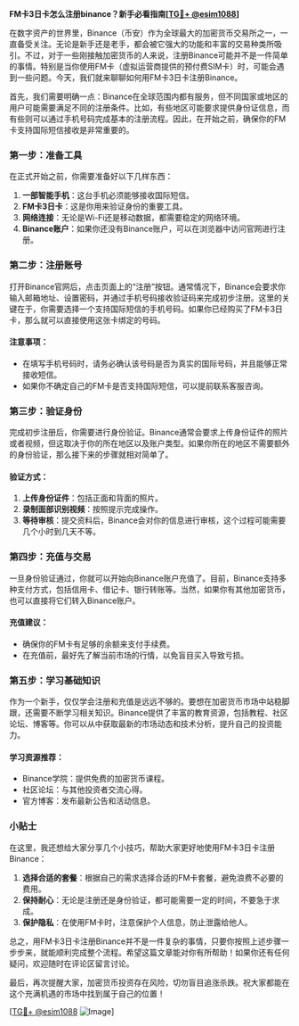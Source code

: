 **FM卡3日卡怎么注册binance？新手必看指南[[TG💪+ @esim1088](https://t.me/s/esim1088)]**

在数字资产的世界里，Binance（币安）作为全球最大的加密货币交易所之一，一直备受关注。无论是新手还是老手，都会被它强大的功能和丰富的交易种类所吸引。不过，对于一些刚接触加密货币的人来说，注册Binance可能并不是一件简单的事情。特别是当你使用FM卡（虚拟运营商提供的预付费SIM卡）时，可能会遇到一些问题。今天，我们就来聊聊如何用FM卡3日卡注册Binance。

首先，我们需要明确一点：Binance在全球范围内都有服务，但不同国家或地区的用户可能需要满足不同的注册条件。比如，有些地区可能要求提供身份证信息，而有些则可以通过手机号码完成基本的注册流程。因此，在开始之前，确保你的FM卡支持国际短信接收是非常重要的。

### 第一步：准备工具

在正式开始之前，你需要准备好以下几样东西：

1. **一部智能手机**：这台手机必须能够接收国际短信。
2. **FM卡3日卡**：这是你用来验证身份的重要工具。
3. **网络连接**：无论是Wi-Fi还是移动数据，都需要稳定的网络环境。
4. **Binance账户**：如果你还没有Binance账户，可以在浏览器中访问官网进行注册。

### 第二步：注册账号

打开Binance官网后，点击页面上的“注册”按钮。通常情况下，Binance会要求你输入邮箱地址、设置密码，并通过手机号码接收验证码来完成初步注册。这里的关键在于，你需要选择一个支持国际短信的手机号码。如果你已经购买了FM卡3日卡，那么就可以直接使用这张卡绑定的号码。

#### 注意事项：
- 在填写手机号码时，请务必确认该号码是否为真实的国际号码，并且能够正常接收短信。
- 如果你不确定自己的FM卡是否支持国际短信，可以提前联系客服咨询。

### 第三步：验证身份

完成初步注册后，你需要进行身份验证。Binance通常会要求上传身份证件的照片或者视频，但这取决于你的所在地区以及账户类型。如果你所在的地区不需要额外的身份验证，那么接下来的步骤就相对简单了。

#### 验证方式：
1. **上传身份证件**：包括正面和背面的照片。
2. **录制面部识别视频**：按照提示完成操作。
3. **等待审核**：提交资料后，Binance会对你的信息进行审核，这个过程可能需要几个小时到几天不等。

### 第四步：充值与交易

一旦身份验证通过，你就可以开始向Binance账户充值了。目前，Binance支持多种支付方式，包括信用卡、借记卡、银行转账等。当然，如果你有其他加密货币，也可以直接将它们转入Binance账户。

#### 充值建议：
- 确保你的FM卡有足够的余额来支付手续费。
- 在充值前，最好先了解当前市场的行情，以免盲目买入导致亏损。

### 第五步：学习基础知识

作为一个新手，仅仅学会注册和充值是远远不够的。要想在加密货币市场中站稳脚跟，还需要不断学习相关知识。Binance提供了丰富的教育资源，包括教程、社区论坛、博客等。你可以从中获取最新的市场动态和技术分析，提升自己的投资能力。

#### 学习资源推荐：
- Binance学院：提供免费的加密货币课程。
- 社区论坛：与其他投资者交流心得。
- 官方博客：发布最新公告和活动信息。

### 小贴士

在这里，我还想给大家分享几个小技巧，帮助大家更好地使用FM卡3日卡注册Binance：

1. **选择合适的套餐**：根据自己的需求选择合适的FM卡套餐，避免浪费不必要的费用。
2. **保持耐心**：无论是注册还是身份验证，都可能需要一定的时间，不要急于求成。
3. **保护隐私**：在使用FM卡时，注意保护个人信息，防止泄露给他人。

总之，用FM卡3日卡注册Binance并不是一件复杂的事情，只要你按照上述步骤一步步来，就能顺利完成整个流程。希望这篇文章能对你有所帮助！如果你还有任何疑问，欢迎随时在评论区留言讨论。

最后，再次提醒大家，加密货币投资存在风险，切勿盲目追涨杀跌。祝大家都能在这个充满机遇的市场中找到属于自己的位置！

[[TG💪+ @esim1088](https://t.me/s/esim1088) ![Image](https://i.postimg.cc/4NQfJmqS/Snipaste-2025-05-13-00-14-12.png)]